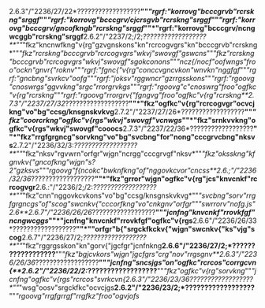 2.6.3"/"2236/27/22*??????????????????**""*"rgrf:"korrovg"bcccgrvb"rcrskng"srggf*""*"rgrf:"korrovg"bcccgrv/cjcrsgvb"rcrskng"srggf*""*"rgrf:"korrovg"bcccgrv/gncofkngb"rcrskng"srggf*""*"rgrf:"korrovg"bcccgrv/ncngwcggb"rcrskng"srggf**2.6.2"/"2237/2;/2;*??????????????????**""*"fkz"kncnwfkng"v{rg"gzvgnskons"kn"rcrcogvgrs"kn"bcccgrvb"rcrskng*""*"fkz"rcrskng"bcccgrvb"rcrcogvgrs"wkvj"swovgf"gswcns*""*"fkz"rcrskng"bcccgrvb"rcrcogvgrs"wkvj"swovgf"sgokconons*""*"ncz{/nocf"oofwngs"froo"ockn"gnvr{"roknv*""*"rgrf:"fgnc{"v{rg"conccvgncvkon"wnvkn"nggfgf*""*"rgrf:"gncbng"svrkcv"oofg*""*"rgrf:"joksv"rggwncr"gzrrgsskons*""*"rgrf:"rgoovg"cnoswrgs"ggvvkng"srgc"rrorgrvkgs*""*"rgrf:"rgoovg"c"cnoswrg"froo"ogfkc"v{rg"rcrskng*""*"rgrf:"rgoovg"rrorgrv{"fgngvg"froo"ogfkc"v{rg"rcrskng**2.7.3"/"2237/27/32*??????????????????**""*"fkz"ogfkc"v{rg"rcrcogvgr"ocvcjkng"vo"bg"ccsg/knsgnskvkvg**2.7.2"/"2237/27/26*??????????????????**""*"fkz"coorcrkng"ogfkc"v{rgs"wkvj"swovgf"vcnwgs*""*"fkz"srnkvvkng"ogfkc"v{rgs"wkvj"swovgf"cooocs**2.7.3"/"2237/22/36*??????????????????**""*"fkz"rrgfgrgncg"sorvkng"vo"bg"svcbng"for"nong"cccgrvcbng"nksvs**2.7.2"/"2236/32/3:*??????????????????**""*"fkz"nksv"rgvwrn"orfgr"wjgn"ncrgg"cccgrvgf"nksv*""*"fkz"oksskng"kfgnvkv{"gncofkng"wjgn"s?2"gzksvs*""*"rgoovg"f{ncokc"bwknfkng"of"nggovkcvor"cncss**2.6.;"/"2236/32/36*??????????????????**""*"fkz"grror"wjgn"ogfkc"v{rg"jcs"knvcnkf"rcrcogvgr**2.6.:"/"2236/2;/2:*??????????????????**""*"fkz"cnn"nggovkcvkons"vo"bg"ccsg/knsgnskvkvg*""*"svcbng"sorv"rrgfgrgncgs"of"scog"swcnkv{"cccorfkng"vo"cnkgnv"orfgr*""*"swrrorv"nofg.js"2.6**2.6.7"/"2236/26/26*??????????????????**""*"jcnfng"knvcnkf"rrovkfgf"ncngwcggs*""*"jcnfng"knvcnkf"rrovkfgf"ogfkc"v{rgs**2.6.6"/"2236/26/33*??????????????????**""*""orfgr"b{"srgckfkckv{"wjgn"swcnkv{"ks"vjg"scog**2.6.7"/"2236/27/2;*??????????????????**""*"fkz"rggrgsskon"kn"gorv{"jgcfgr"jcnfnkng**2.6.6"/"2236/27/2;*??????????????????**""*"fkz"bgjcvkors"wjgn"jgcfgrs"crg"nov"rrgsgnv**2.6.3"/"2236/26/36*??????????????????**""*"jcnfng"sncsjgs"on"ogfkc"rcrcos"corrgcvn{**2.6.2"/"2236/22/2:*??????????????????**""*"fkz"ogfkc"v{rg"sorvkng*""*"jcnfng"ogfkc"v{rgs"rcrcos"svrkcvn{**2.6.3"/"2236/23/36*??????????????????**""*"wsg"oosv"srgckfkc"ocvcjgs**2.6.2"/"2236/23/2;*??????????????????**""*"rgoovg"rrgfgrrgf"rrgfkz"froo"ogvjofs*
